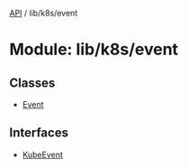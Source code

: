 [API](../API.md) / lib/k8s/event

# Module: lib/k8s/event

## Classes

- [Event](../classes/lib_k8s_event.Event.md)

## Interfaces

- [KubeEvent](../interfaces/lib_k8s_event.KubeEvent.md)

